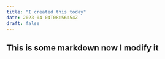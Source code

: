 ```yaml
---
title: "I created this today"
date: 2023-04-04T08:56:54Z
draft: false
---
```

    
## This is some markdown now I modify it


